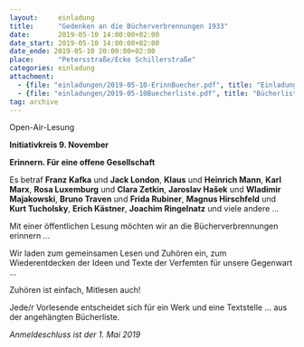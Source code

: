 ```yaml
---
layout:     einladung
title:      "Gedenken an die Bücherverbrennungen 1933"
date:       2019-05-10 14:00:00+02:00
date_start: 2019-05-10 14:00:00+02:00
date_ende: 2019-05-10 20:00:00+02:00
place:      "Petersstraße/Ecke Schillerstraße"
categories: einladung
attachment:
  - {file: "einladungen/2019-05-10-ErinnBuecher.pdf", title: "Einladung"}
  - {file: "einladungen/2019-05-10Buecherliste.pdf", title: "Bücherliste"}
tag: archive
---
```


Open-Air-Lesung

**Initiativkreis 9. November**

**Erinnern. Für eine offene Gesellschaft**

Es betraf **Franz Kafka** und **Jack London**, **Klaus** und **Heinrich Mann**, **Karl Marx**, **Rosa Luxemburg** und **Clara Zetkin**, **Jaroslav Hašek** und **Wladimir Majakowski**, **Bruno Traven** und **Frida Rubiner**, **Magnus Hirschfeld** und **Kurt Tucholsky**, **Erich Kästner**, **Joachim Ringelnatz** und viele andere ...

Mit einer öffentlichen Lesung möchten wir an die Bücherverbrennungen erinnern ...

Wir laden zum gemeinsamen Lesen und Zuhören ein, zum Wiederentdecken der Ideen und Texte der Verfemten für unsere Gegenwart ...

Zuhören ist einfach, Mitlesen auch!

Jede/r Vorlesende entscheidet sich für ein Werk und eine Textstelle ... aus der angehängten Bücherliste.

*Anmeldeschluss ist der 1. Mai 2019*
